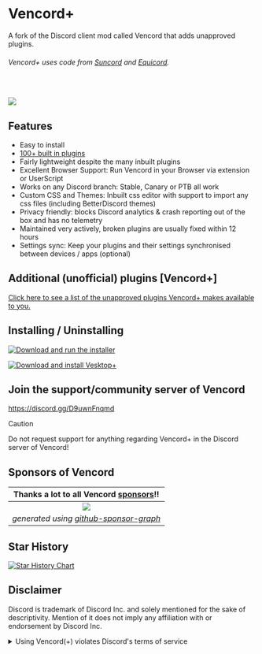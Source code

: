 # Vencord+

A fork of the Discord client mod called Vencord that adds unapproved plugins.

###### Vencord+ uses code from [Suncord](https://github.com/verticalsync/Suncord) and [Equicord](https://github.com/Equicord/Equicord).

<br>

![](https://github.com/user-attachments/assets/3fac98c0-c411-4d2a-97a3-13b7da8687a2)

## Features

-   Easy to install
-   [100+ built in plugins](https://vencord.dev/plugins)
-   Fairly lightweight despite the many inbuilt plugins
-   Excellent Browser Support: Run Vencord in your Browser via extension or UserScript
-   Works on any Discord branch: Stable, Canary or PTB all work
-   Custom CSS and Themes: Inbuilt css editor with support to import any css files (including BetterDiscord themes)
-   Privacy friendly: blocks Discord analytics & crash reporting out of the box and has no telemetry
-   Maintained very actively, broken plugins are usually fixed within 12 hours
-   Settings sync: Keep your plugins and their settings synchronised between devices / apps (optional)


## Additional (unofficial) plugins [Vencord+]

[Click here to see a list of the unapproved plugins Vencord+ makes available to you.](https://github.com/RobinRMC/VencordPlus/tree/main/src/plusplugins)


## Installing / Uninstalling

[![Download and run the installer](https://img.shields.io/github/v/release/RobinRMC/VencordPlusInstaller?label=Download%20Vencord%2B%20Installer&style=for-the-badge)](https://github.com/RobinRMC/VencordPlusInstaller#vencord-installer)

[![Download and install Vesktop+](https://img.shields.io/github/v/release/RobinRMC/VesktopPlus?label=Download%20Vesktop%2B&style=for-the-badge)](https://github.com/RobinRMC/VesktopPlus#installing-vesktop)

## Join the support/community server of Vencord

https://discord.gg/D9uwnFnqmd

> [!CAUTION]
> Do not request support for anything regarding Vencord+ in the Discord server of Vencord!

## Sponsors of Vencord

|     **Thanks a lot to all Vencord [sponsors](https://github.com/sponsors/Vendicated)!!**     |
| :------------------------------------------------------------------------------------------: |
|   [![](https://meow.vendicated.dev/sponsors.png)](https://github.com/sponsors/Vendicated)    |
| *generated using [github-sponsor-graph](https://github.com/Vendicated/github-sponsor-graph)* |


## Star History

<a href="https://star-history.com/#RobinRMC/VencordPlus&Timeline">
  <picture>
    <source media="(prefers-color-scheme: dark)" srcset="https://api.star-history.com/svg?repos=RobinRMC/VencordPlus&type=Timeline&theme=dark" />
    <source media="(prefers-color-scheme: light)" srcset="https://api.star-history.com/svg?repos=RobinRMC/VencordPlus&type=Timeline" />
    <img alt="Star History Chart" src="https://api.star-history.com/svg?repos=RobinRMC/VencordPlus&type=Timeline" />
  </picture>
</a>

## Disclaimer

Discord is trademark of Discord Inc. and solely mentioned for the sake of descriptivity.
Mention of it does not imply any affiliation with or endorsement by Discord Inc.

<details>
<summary>Using Vencord(+) violates Discord's terms of service</summary>

Client modifications are against Discord’s Terms of Service.

However, Discord is pretty indifferent about them and there are no known cases of users getting banned for using client mods! So you should generally be fine as long as you don’t use any plugins that implement abusive behaviour. You should know what a plugin does and configure it properly before using it.

Regardless, if your account is very important to you and it getting disabled would be a disaster for you, you should probably not use any client mods (not exclusive to Vencord+ or Vencord), just to be safe.

Additionally, make sure not to send screenshots and messages that expose that you are using a client mod.

</details>
